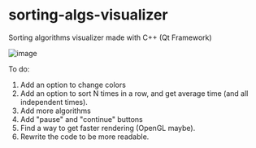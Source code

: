 # sorting-algs-visualizer
Sorting algorithms visualizer made with C++ (Qt Framework)

![image](https://user-images.githubusercontent.com/53125005/126044431-4f1e434a-68a5-4b36-aca8-a9b8f15f3e26.png)

To do:
  1. Add an option to change colors
  2. Add an option to sort N times in a row, and get average time (and all independent times).
  3. Add more algorithms
  4. Add "pause" and "continue" buttons
  5. Find a way to get faster rendering (OpenGL maybe).
  6. Rewrite the code to be more readable.
